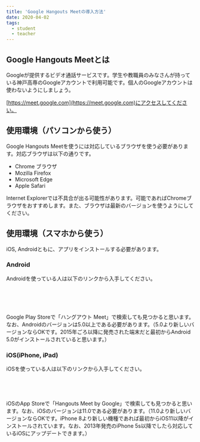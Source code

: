 ```yaml
---
title: 'Google Hangouts Meetの導入方法'
date: 2020-04-02
tags: 
  - student
  - teacher
---
```



## Google Hangouts Meetとは
Googleが提供するビデオ通話サービスです。学生や教職員のみなさんが持っている神戸高専のGoogleアカウントで利用可能です。個人のGoogleアカウントは使わないようにしましょう。

[https://meet.google.com](https://meet.google.com)にアクセスしてください。

## 使用環境（パソコンから使う）
Google Hangouts Meetを使うには対応しているブラウザを使う必要があります。対応ブラウザは以下の通りです。

- Chrome ブラウザ
- Mozilla Firefox
- Microsoft Edge
- Apple Safari

Internet Explorerでは不具合が出る可能性があります。可能であればChromeブラウザをおすすめします。また、ブラウザは最新のバージョンを使うようにしてください。

## 使用環境（スマホから使う）
iOS, Androidともに、アプリをインストールする必要があります。

### Android
Androidを使っている人は以下のリンクから入手してください。

<a href="https://play.google.com/store/apps/details?id=com.google.android.apps.meetings&hl=ja&pcampaignid=pcampaignidMKT-Other-global-all-co-prtnr-py-PartBadge-Mar2515-1" style="display:inline-block;overflow:hidden;background:url(https://play.google.com/intl/us-en/badges/static/images/badges/ja_badge_web_generic.png) no-repeat;width:150px;height:55px;background-size: cover;"></a>

Google Play Storeで「ハングアウト Meet」で検索しても見つかると思います。なお、Androidのバージョンは5.0以上である必要があります。（5.0より新しいバージョンならOKです。2015年ごろ以降に発売された端末だと最初からAndroid 5.0がインストールされていると思います。）


### iOS(iPhone, iPad)
iOSを使っている人は以下のリンクから入手してください。

<a href="https://apps.apple.com/us/app/hangouts-meet-by-google/id1013231476?mt=8" style="display:inline-block;overflow:hidden;background:url(https://linkmaker.itunes.apple.com/ja-jp/badge-lrg.svg?releaseDate=2017-02-27&kind=iossoftware&bubble=ios_apps) no-repeat;width:135px;height:45px;"></a>

iOSのApp Storeで「Hangouts Meet by Google」で検索しても見つかると思います。なお、iOSのバージョンは11.0である必要があります。（11.0より新しいバージョンならOKです。iPhone 8より新しい機種であれば最初からiOS11以降がインストールされています。なお、2013年発売のiPhone 5s以降でしたら対応しているiOSにアップデートできます。）



